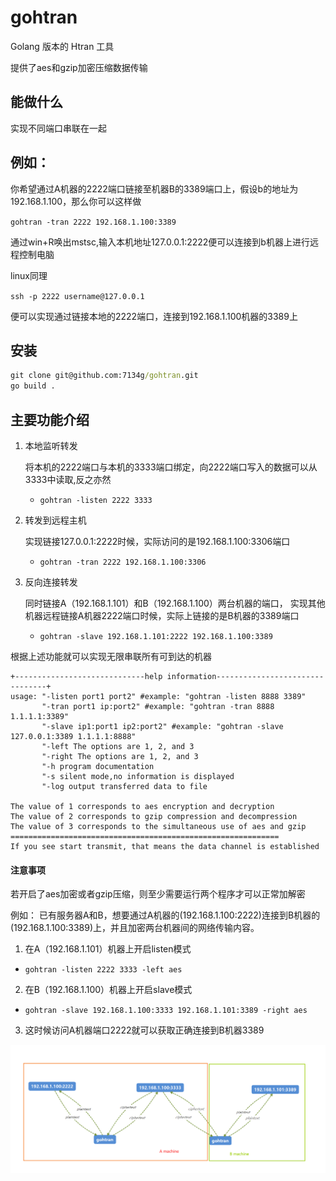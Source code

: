 # gohtran
Golang 版本的 Htran 工具

提供了aes和gzip加密压缩数据传输

## 能做什么
实现不同端口串联在一起

## 例如：
你希望通过A机器的2222端口链接至机器B的3389端口上，假设b的地址为192.168.1.100，那么你可以这样做

`gohtran -tran 2222 192.168.1.100:3389`

通过win+R唤出mstsc,输入本机地址127.0.0.1:2222便可以连接到b机器上进行远程控制电脑

linux同理

`ssh -p 2222 username@127.0.0.1`

便可以实现通过链接本地的2222端口，连接到192.168.1.100机器的3389上

## 安装
```bat
git clone git@github.com:7134g/gohtran.git
go build .
```

## 主要功能介绍
1. 本地监听转发

   将本机的2222端口与本机的3333端口绑定，向2222端口写入的数据可以从3333中读取,反之亦然
   - `gohtran -listen 2222 3333`
2. 转发到远程主机

   实现链接127.0.0.1:2222时候，实际访问的是192.168.1.100:3306端口
   - `gohtran -tran 2222 192.168.1.100:3306`
3. 反向连接转发

   同时链接A（192.168.1.101）和B（192.168.1.100）两台机器的端口，
   实现其他机器远程链接A机器2222端口时候，实际上链接的是B机器的3389端口
   - `gohtran -slave 192.168.1.101:2222 192.168.1.100:3389`


根据上述功能就可以实现无限串联所有可到达的机器
```text
+-----------------------------help information--------------------------------+
usage: "-listen port1 port2" #example: "gohtran -listen 8888 3389"
       "-tran port1 ip:port2" #example: "gohtran -tran 8888 1.1.1.1:3389"
       "-slave ip1:port1 ip2:port2" #example: "gohtran -slave 127.0.0.1:3389 1.1.1.1:8888"
       "-left The options are 1, 2, and 3
       "-right The options are 1, 2, and 3
       "-h program documentation
       "-s silent mode,no information is displayed
       "-log output transferred data to file
       
The value of 1 corresponds to aes encryption and decryption
The value of 2 corresponds to gzip compression and decompression
The value of 3 corresponds to the simultaneous use of aes and gzip
============================================================
If you see start transmit, that means the data channel is established
```

#### 注意事项
若开启了aes加密或者gzip压缩，则至少需要运行两个程序才可以正常加解密

例如：
   已有服务器A和B，想要通过A机器的(192.168.1.100:2222)连接到B机器的(192.168.1.100:3389)上，并且加密两台机器间的网络传输内容。

1. 在A（192.168.1.101）机器上开启listen模式
- `gohtran -listen 2222 3333 -left aes`

2. 在B（192.168.1.100）机器上开启slave模式
- `gohtran -slave 192.168.1.100:3333 192.168.1.101:3389 -right aes`

3. 这时候访问A机器端口2222就可以获取正确连接到B机器3389
   
![example](./example.png)
